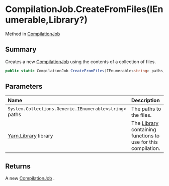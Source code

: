 # CompilationJob.CreateFromFiles(IEnumerable<string>,Library?)

Method in [CompilationJob](/docs/api/csharp/yarn.compiler.compilationjob.md)

## Summary


Creates a new  <a href="yarn.compiler.compilationjob.md">CompilationJob</a>  using the contents of a
collection of files.


```csharp
public static CompilationJob CreateFromFiles(IEnumerable<string> paths, Library? library = null)
```

## Parameters

|Name|Description|
|:---|:---|
|`System.Collections.Generic.IEnumerable<string>` paths|The paths to the files.|
|[Yarn.Library](/docs/api/csharp/yarn.library.md) library|The  <a href="yarn.compiler.compilationjob.library.md">Library</a>  containing functions to use for this compilation.|

## Returns

A new  <a href="yarn.compiler.compilationjob.md">CompilationJob</a> .

